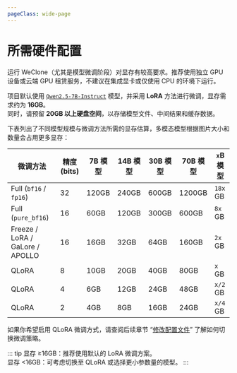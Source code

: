 ```yaml
---
pageClass: wide-page
---
```

# 所需硬件配置

运行 WeClone（尤其是模型微调阶段）对显存有较高要求。推荐使用独立 GPU 设备或云端 GPU 租赁服务，不建议在集成显卡或仅使用 CPU 的环境下运行。

项目默认使用 [`Qwen2.5-7B-Instruct`](https://www.modelscope.cn/models/Qwen/Qwen2.5-7B-Instruct) 模型，并采用 **LoRA** 方法进行微调，显存需求约为 **16GB**。<br>
同时，请预留 **20GB 以上硬盘空间**，以存储模型文件、中间结果和缓存数据。

下表列出了不同模型规模与微调方法所需的显存估算，多模态模型根据图片大小和数量会占用更多显存：

| 微调方法                        | 精度 (bits) | 7B 模型 | 14B 模型 | 30B 模型 | 70B 模型 | `x`B 模型 |
| ------------------------------- | ----------- | ------- | -------- | -------- | -------- | --------- |
| Full (`bf16` / `fp16`)          | 32          | 120GB   | 240GB    | 600GB    | 1200GB   | `18x` GB  |
| Full (`pure_bf16`)              | 16          | 60GB    | 120GB    | 300GB    | 600GB    | `8x` GB   |
| Freeze / LoRA / GaLore / APOLLO | 16          | 16GB    | 32GB     | 64GB     | 160GB    | `2x` GB   |
| QLoRA                           | 8           | 10GB    | 20GB     | 40GB     | 80GB     | `x` GB    |
| QLoRA                           | 4           | 6GB     | 12GB     | 24GB     | 48GB     | `x/2` GB  |
| QLoRA                           | 2           | 4GB     | 8GB      | 16GB     | 24GB     | `x/4` GB  |


如果你希望启用 QLoRA 微调方式，请查阅后续章节 “[修改配置文件](override-settings.md)” 了解如何切换微调策略。

::: tip
显存 ≥16GB：推荐使用默认的 LoRA 微调方案。    
显存 <16GB：可考虑切换至 QLoRA 或选择更小参数量的模型。
:::